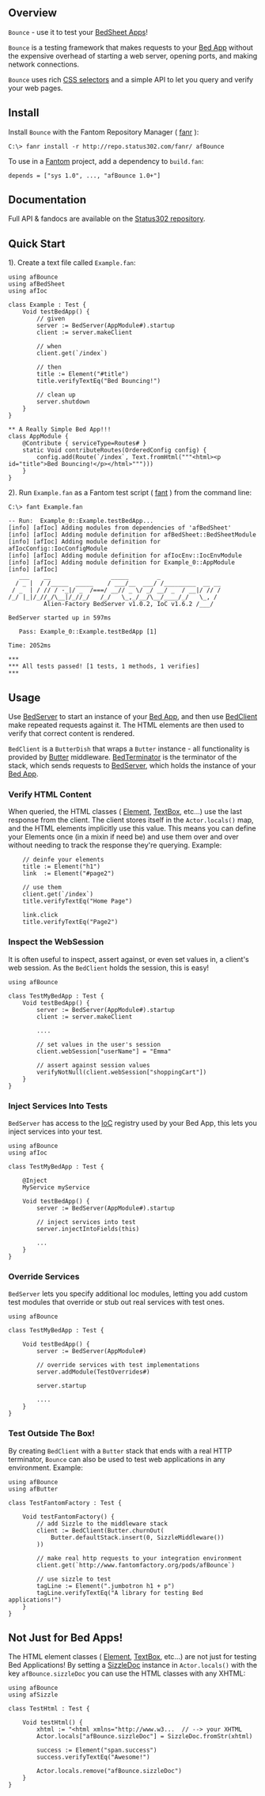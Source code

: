 ## Overview 

`Bounce` - use it to test your [BedSheet Apps](http://www.fantomfactory.org/pods/afBedSheet)!

`Bounce` is a testing framework that makes requests to your [Bed App](http://www.fantomfactory.org/pods/afBedSheet) without the expensive overhead of starting a web server, opening ports, and making network connections.

`Bounce` uses rich [CSS selectors](http://www.fantomfactory.org/pods/afSizzle) and a simple API to let you query and verify your web pages.

## Install 

Install `Bounce` with the Fantom Repository Manager ( [fanr](http://fantom.org/doc/docFanr/Tool.html#install) ):

    C:\> fanr install -r http://repo.status302.com/fanr/ afBounce

To use in a [Fantom](http://fantom.org/) project, add a dependency to `build.fan`:

    depends = ["sys 1.0", ..., "afBounce 1.0+"]

## Documentation 

Full API & fandocs are available on the [Status302 repository](http://repo.status302.com/doc/afBounce/).

## Quick Start 

1). Create a text file called `Example.fan`:

```
using afBounce
using afBedSheet
using afIoc

class Example : Test {
    Void testBedApp() {
        // given
        server := BedServer(AppModule#).startup
        client := server.makeClient

        // when
        client.get(`/index`)

        // then
        title := Element("#title")
        title.verifyTextEq("Bed Bouncing!")

        // clean up
        server.shutdown
    }
}

** A Really Simple Bed App!!!
class AppModule {
    @Contribute { serviceType=Routes# }
    static Void contributeRoutes(OrderedConfig config) {
        config.add(Route(`/index`, Text.fromHtml("""<html><p id="title">Bed Bouncing!</p></html>""")))
    }
}
```

2). Run `Example.fan` as a Fantom test script ( [fant](http://fantom.org/doc/docTools/Fant.html) ) from the command line:

```
C:\> fant Example.fan

-- Run:  Example_0::Example.testBedApp...
[info] [afIoc] Adding modules from dependencies of 'afBedSheet'
[info] [afIoc] Adding module definition for afBedSheet::BedSheetModule
[info] [afIoc] Adding module definition for afIocConfig::IocConfigModule
[info] [afIoc] Adding module definition for afIocEnv::IocEnvModule
[info] [afIoc] Adding module definition for Example_0::AppModule
[info] [afIoc]
   ___    __                 _____        _
  / _ |  / /_____  _____    / ___/__  ___/ /_________  __ __
 / _  | / // / -_|/ _  /===/ __// _ \/ _/ __/ _  / __|/ // /
/_/ |_|/_//_/\__|/_//_/   /_/   \_,_/__/\__/____/_/   \_, /
          Alien-Factory BedServer v1.0.2, IoC v1.6.2 /___/

BedServer started up in 597ms

   Pass: Example_0::Example.testBedApp [1]

Time: 2052ms

***
*** All tests passed! [1 tests, 1 methods, 1 verifies]
***
```

## Usage 

Use [BedServer](http://repo.status302.com/doc/afBounce/BedServer.html) to start an instance of your [Bed App](http://www.fantomfactory.org/pods/afBedSheet), and then use [BedClient](http://repo.status302.com/doc/afBounce/BedClient.html) make repeated requests against it. The HTML elements are then used to verify that correct content is rendered.

`BedClient` is a `ButterDish` that wraps a `Butter` instance - all functionality is provided by [Butter](http://www.fantomfactory.org/pods/afButter) middleware. [BedTerminator](http://repo.status302.com/doc/afBounce/BedTerminator.html) is the terminator of the stack, which sends requests to [BedServer](http://repo.status302.com/doc/afBounce/BedServer.html), which holds the instance of your [Bed App](http://www.fantomfactory.org/pods/afBedSheet).

### Verify HTML Content 

When queried, the HTML classes ( [Element](http://repo.status302.com/doc/afBounce/Element.html), [TextBox](http://repo.status302.com/doc/afBounce/TextBox.html), etc...) use the last response from the client. The client stores itself in the `Actor.locals()` map, and the HTML elements implicitly use this value. This means you can define your Elements once (in a mixin if need be) and use them over and over without needing to track the response they're querying. Example:

```
    // deinfe your elements
    title := Element("h1")
    link  := Element("#page2")

    // use them
    client.get(`/index`)
    title.verifyTextEq("Home Page")

    link.click
    title.verifyTextEq("Page2")
```

### Inspect the WebSession 

It is often useful to inspect, assert against, or even set values in, a client's web session. As the `BedClient` holds the session, this is easy!

```
using afBounce

class TestMyBedApp : Test {
    Void testBedApp() {
        server := BedServer(AppModule#).startup
        client := server.makeClient

        ....

        // set values in the user's session
        client.webSession["userName"] = "Emma"

        // assert against session values
        verifyNotNull(client.webSession["shoppingCart"])
    }
}
```

### Inject Services Into Tests 

`BedServer` has access to the [IoC](http://www.fantomfactory.org/pods/afIoc) registry used by your Bed App, this lets you inject services into your test.

```
using afBounce
using afIoc

class TestMyBedApp : Test {

    @Inject
    MyService myService

    Void testBedApp() {
        server := BedServer(AppModule#).startup

        // inject services into test
        server.injectIntoFields(this)

        ...
    }
}
```

### Override Services 

`BedServer` lets you specify additional Ioc modules, letting you add custom test modules that override or stub out real services with test ones.

```
using afBounce

class TestMyBedApp : Test {

    Void testBedApp() {
        server := BedServer(AppModule#)

        // override services with test implementations
        server.addModule(TestOverrides#)

        server.startup

        ....
    }
}
```

### Test Outside The Box! 

By creating `BedClient` with a `Butter` stack that ends with a real HTTP terminator, `Bounce` can also be used to test web applications in any environment. Example:

```
using afBounce
using afButter

class TestFantomFactory : Test {

    Void testFantomFactory() {
        // add Sizzle to the middleware stack
        client := BedClient(Butter.churnOut(
            Butter.defaultStack.insert(0, SizzleMiddleware())
        ))

        // make real http requests to your integration environment
        client.get(`http://www.fantomfactory.org/pods/afBounce`)

        // use sizzle to test
        tagLine := Element(".jumbotron h1 + p")
        tagLine.verifyTextEq("A library for testing Bed applications!")
    }
}
```

## Not Just for Bed Apps! 

The HTML element classes ( [Element](http://repo.status302.com/doc/afBounce/Element.html), [TextBox](http://repo.status302.com/doc/afBounce/TextBox.html), etc...) are not just for testing Bed Applications! By setting a [SizzleDoc](http://repo.status302.com/doc/afSizzle/SizzleDoc.html) instance in `Actor.locals()` with the key `afBounce.sizzleDoc` you can use the HTML classes with any XHTML:

```
using afBounce
using afSizzle

class TestHtml : Test {

    Void testHtml() {
        xhtml := "<html xmlns="http://www.w3...  // --> your XHTML
        Actor.locals["afBounce.sizzleDoc"] = SizzleDoc.fromStr(xhtml)

        success := Element("span.success")
        success.verifyTextEq("Awesome!")

        Actor.locals.remove("afBounce.sizzleDoc")
    }
}
```

